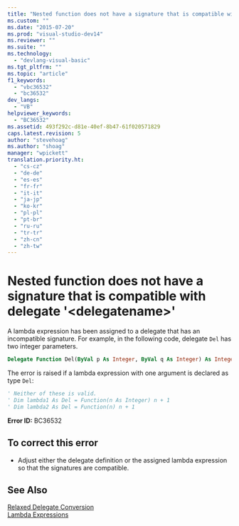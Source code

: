 ```yaml
---
title: "Nested function does not have a signature that is compatible with delegate &#39;&lt;delegatename&gt;&#39; | Microsoft Docs"
ms.custom: ""
ms.date: "2015-07-20"
ms.prod: "visual-studio-dev14"
ms.reviewer: ""
ms.suite: ""
ms.technology: 
  - "devlang-visual-basic"
ms.tgt_pltfrm: ""
ms.topic: "article"
f1_keywords: 
  - "vbc36532"
  - "bc36532"
dev_langs: 
  - "VB"
helpviewer_keywords: 
  - "BC36532"
ms.assetid: 493f292c-d81e-40ef-8b47-61f020571829
caps.latest.revision: 5
author: "stevehoag"
ms.author: "shoag"
manager: "wpickett"
translation.priority.ht: 
  - "cs-cz"
  - "de-de"
  - "es-es"
  - "fr-fr"
  - "it-it"
  - "ja-jp"
  - "ko-kr"
  - "pl-pl"
  - "pt-br"
  - "ru-ru"
  - "tr-tr"
  - "zh-cn"
  - "zh-tw"
---
```

# Nested function does not have a signature that is compatible with delegate &#39;&lt;delegatename&gt;&#39;
A lambda expression has been assigned to a delegate that has an incompatible signature. For example, in the following code, delegate `Del` has two integer parameters.  
  
```vb  
Delegate Function Del(ByVal p As Integer, ByVal q As Integer) As Integer  
```  
  
 The error is raised if a lambda expression with one argument is declared as type `Del`:  
  
```vb  
' Neither of these is valid.   
' Dim lambda1 As Del = Function(n As Integer) n + 1  
' Dim lambda2 As Del = Function(n) n + 1  
```  
  
 **Error ID:** BC36532  
  
## To correct this error  
  
-   Adjust either the delegate definition or the assigned lambda expression so that the signatures are compatible.  
  
## See Also  
 [Relaxed Delegate Conversion](../../../visual-basic/programming-guide/language-features/delegates/relaxed-delegate-conversion.md)   
 [Lambda Expressions](../../../visual-basic/programming-guide/language-features/procedures/lambda-expressions.md)